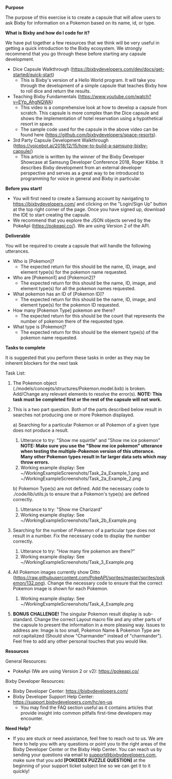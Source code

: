 **Purpose**

The purpose of this exercise is to create a capsule that will allow users to ask Bixby for information on a Pokemon based on its name, id, or type.

**What is Bixby and how do I code for it?**

We have put together a few resources that we think will be very useful in getting a quick introduction to the Bixby ecosystem. We strongly recommend that you go through these before starting any capsule development.
  - Dice Capsule Walkthrough (https://bixbydevelopers.com/dev/docs/get-started/quick-start)
    - This is Bixby's version of a Hello World program. It will take you through the development of a simple capsule that teaches Bixby how to roll dice and return the results.
  - Teaching Bixby Fundamentals (https://www.youtube.com/watch?v=EYp_AhgNQWA)
    - This video is a comprehensive look at how to develop a capsule from scratch. This capsule is more complex than the Dice capsule and shows the implementation of hotel reservation using a hypothetical resort in space.
    - The sample code used for the capsule in the above video can be found here (https://github.com/bixbydevelopers/space-resorts).
  - 3rd Party Capsule Development Walkthrough (https://voicebot.ai/2018/12/15/how-to-build-a-samsung-bixby-capsule/)
    - This article is written by the winner of the Bixby Developer Showcase at Samsung Developer Conference 2018, Roger Kibbe. It describes Bixby development from an external developer perspective and serves as a great way to be introduced to programming for voice in general and Bixby in particular.

**Before you start!**

  - You will first need to create a Samsung account by navigating to https://bixbydevelopers.com/ and clicking on the "Login/Sign Up" button at the top right corner of the page. Once you have signed up, download the IDE to start creating the capsule.
  - We recommend that you explore the JSON objects served by the PokeApi (https://pokeapi.co/). We are using Version 2 of the API.

**Deliverable**

You will be required to create a capsule that will handle the following utterances.

  - Who is [Pokemon]?
    - The expected return for this should be the name, ID, image, and element type(s) for the pokemon name requested.
  - Who are [Pokemon1] and [Pokemon2]?
    - The expected return for this should be the name, ID, image, and element type(s) for all the pokemon names requested.
  - What pokemon has an ID of [Pokemon ID]?
    - The expected return for this should be the name, ID, image, and element type(s) for the pokemon ID requested.
  - How many [Pokemon Type] pokemon are there?
    - The expected return for this should be the count that represents the number of pokemon there of the requested type.
  - What type is [Pokemon]?
    - The expected return for this should be the element type(s) of the pokemon name requested.

**Tasks to complete**

It is suggested that you perform these tasks in order as they may be inherent blockers for the next task

Task List:
1) The Pokemon object (./models/concepts/structures/Pokemon.model.bxb) is broken. Add/Change any relevant elements to resolve the error(s). **NOTE: This task must be completed first or the rest of the capsule will not work.**

2) This is a two part question. Both of the parts described below result in searches not producing one or more Pokemon displayed.

    a) Searching for a particular Pokemon or all Pokemon of a given type does not produce a result.
    
      1) Utterance to try: "Show me squirtle" and "Show me ice pokemon" **NOTE: Make sure you use the "Show me ice pokemon" utterance when testing the multiple-Pokemon version of this utterance. Many other Pokemon types result in far larger data sets which may throw errors.**
      2) Working example display: See ~/WorkingExampleScreenshots/Task_2a_Example_1.png and ~/WorkingExampleScreenshots/Task_2a_Example_2.png

    b) Pokemon Type(s) are not defined. Add the necessary code to ./code/lib/utils.js to ensure that a Pokemon's type(s) are defined correctly.
    
      1) Utterance to try: "Show me Charizard"
      2) Working example display: See ~/WorkingExampleScreenshots/Task_2b_Example.png

3) Searching for the number of Pokemon of a particular type does not result in a number. Fix the necessary code to display the number correctly.
    1) Utterance to try: "How many fire pokemon are there?"
    2) Working example display: See ~/WorkingExampleScreenshots/Task_3_Example.png

4) All Pokemon images currently show Ditto (https://raw.githubusercontent.com/PokeAPI/sprites/master/sprites/pokemon/132.png). Change the necessary code to ensure that the correct Pokemon image is shown for each Pokemon.
    1) Working example display: See ~/WorkingExampleScreenshots/Task_4_Example.png

5) **BONUS CHALLENGE!** The singular Pokemon result display is sub-standard. Change the correct Layout macro file and any other parts of the capsule to present the information in a more pleasing way. Issues to address are: Image is too small, Pokemon Name & Pokemon Type are not capitalized (Should show "Charmander" instead of "charmander"). Feel free to add any other personal touches that you would like.

**Resources**

General Resources:
  - PokeApi (We are using Version 2 or v2): https://pokeapi.co/

Bixby Developer Resources:
  - Bixby Developer Center: https://bixbydevelopers.com/
  - Bixby Developer Support Help Center: https://support.bixbydevelopers.com/hc/en-us
    - You may find the  FAQ section useful as it contains articles that provide insight into common pitfalls first-time developers may encounter.

**Need Help?**
  - If you are stuck or need assistance, feel free to reach out to us. We are here to help you with any questions or point you to the right areas of the Bixby Developer Center or the Bixby Help Center. You can reach us by sending your questions via email to support@bixbydevelopers.com, make sure that you add **[POKEDEX PUZZLE QUESTION]** at the beginning of your support ticket subject line so we can get it to it quickly!
